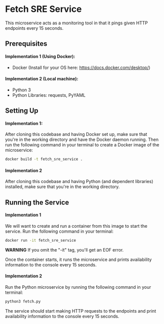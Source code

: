 # Fetch SRE Service

This microservice acts as a monitoring tool in that it pings given HTTP endpoints every 15 seconds.

## Prerequisites

#### Implementation 1 (Using Docker):
- Docker (Install for your OS here: https://docs.docker.com/desktop/)

#### Implementation 2 (Local machine):
- Python 3
- Python Libraries: requests, PyYAML


## Setting Up

#### Implementation 1:
After cloning this codebase and having Docker set up, make sure that you're in the working directory and have the Docker daemon running.
Then run the following command in your terminal to create a Docker image of the microservice:

```bash
docker build -t fetch_sre_service .
```

#### Implementation 2
After cloning this codebase and having Python (and dependent libraries) installed, make sure that you're in the working directory.

## Running the Service

#### Implementation 1
We will want to create and run a container from this image to start the service. Run the following command in your terminal:

```bash
docker run -it fetch_sre_service
```

**WARNING**
If you omit the "-it" tag, you'll get an EOF error.

Once the container starts, it runs the microservice and prints availability information to the console every 15 seconds.

#### Implementation 2
Run the Python microservice by running the following command in your terminal:

```bash
python3 fetch.py
```

The service should start making HTTP requests to the endpoints and print availability information to the console every 15 seconds.

